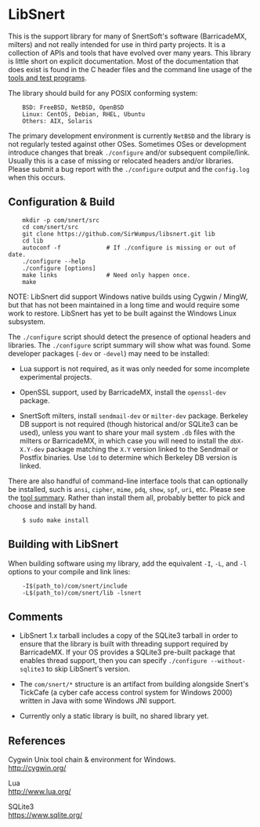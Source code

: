 LibSnert
========

This is the support library for many of SnertSoft's software (BarricadeMX, milters) and not really intended for use in third party projects.  It is a collection of APIs and tools that have evolved over many years.  This library is little short on explicit documentation.  Most of the documentation that does exist is found in the C header files and the command line usage of the [tools and test programs](./TOOLS.md).

The library should build for any POSIX conforming system:

        BSD: FreeBSD, NetBSD, OpenBSD
        Linux: CentOS, Debian, RHEL, Ubuntu
        Others: AIX, Solaris

The primary development environment is currently `NetBSD` and the library is not regularly tested against other OSes.  Sometimes OSes or development introduce changes that break `./configure` and/or subsequent compile/link.  Usually this is a case of missing or relocated headers and/or libraries.  Please submit a bug report with the `./configure` output and the `config.log` when this occurs.


Configuration & Build
---------------------

        mkdir -p com/snert/src
        cd com/snert/src
        git clone https://github.com/SirWumpus/libsnert.git lib
        cd lib
        autoconf -f             # If ./configure is missing or out of date.
        ./configure --help
        ./configure [options]
        make links              # Need only happen once.
        make


NOTE: LibSnert did support Windows native builds using Cygwin / MingW, but that has not been maintained in a long time and would require some work to restore.  LibSnert has yet to be built against the Windows Linux subsystem.

The `./configure` script should detect the presence of optional headers and libraries.  The `./configure` script summary will show what was found.  Some developer packages (`-dev` or `-devel`) may need to be installed:

* Lua support is not required, as it was only needed for some incomplete experimental projects.

* OpenSSL support, used by BarricadeMX, install the `openssl-dev` package.

* SnertSoft milters, install `sendmail-dev` or `milter-dev` package.  Berkeley DB support is not required (though historical and/or SQLite3 can be used), unless you want to share your mail system `.db` files with the milters or BarricadeMX, in which case you will need to install the `dbX-X.Y-dev` package matching the `X.Y` version linked to the Sendmail or Postfix binaries.  Use `ldd` to determine which Berkeley DB version is linked.

There are also handful of command-line interface tools that can optionally be installed, such is `ansi`, `cipher`, `mime`, `pdq`, `show`, `spf`, `uri`, etc.  Please see the [tool summary](./TOOLS.md).  Rather than install them all, probably better to pick and choose and install by hand.

        $ sudo make install


Building with LibSnert
----------------------

When building software using my library, add the equivalent `-I`, `-L`, and `-l` options to your compile and link lines:

        -I$(path_to)/com/snert/include
        -L$(path_to)/com/snert/lib -lsnert


Comments
--------

* LibSnert 1.x tarball includes a copy of the SQLite3 tarball in order to ensure that the library is built with threading support required by BarricadeMX.  If your OS provides a SQLite3 pre-built package that enables thread support, then you can specify `./configure --without-sqlite3` to skip LibSnert's version.

* The `com/snert/*` structure is an artifact from building alongside Snert's TickCafe (a cyber cafe access control system for Windows 2000) written in Java with some Windows JNI support.

* Currently only a static library is built, no shared library yet.


References
----------

Cygwin Unix tool chain & environment for Windows.  
<http://cygwin.org/>

Lua  
<http://www.lua.org/>

SQLite3  
<https://www.sqlite.org/>
